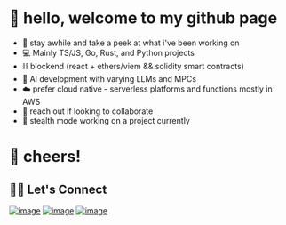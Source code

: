 # 👋 hello, welcome to my github page
- 🌴 stay awhile and take a peek at what i've been working on
- 💻 Mainly TS/JS, Go, Rust, and Python projects
- ⛓️ blockend (react + ethers/viem && solidity smart contracts)
- 🤖 AI development with varying LLMs and MPCs
- ☁️ prefer cloud native - serverless platforms and functions mostly in AWS
- 🤝 reach out if looking to collaborate
- 🥷 stealth mode working on a project currently
# 🍻 cheers!

## 🙋‍♀️ Let's Connect

[![image](https://img.shields.io/badge/LinkedIn-0077B5?style=for-the-badge&logo=linkedin&logoColor=white)](https://www.linkedin.com/in/ryanlvv/)
[![image](https://img.shields.io/badge/Twitter-1DA1F2?style=for-the-badge&logo=twitter&logoColor=white)](https://twitter.com/ryan7vv)
[![image](https://img.shields.io/badge/Gmail-D14836?style=for-the-badge&logo=gmail&logoColor=white)](mailto:ryanlvv@gmail.com)

